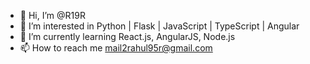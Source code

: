 - 👋 Hi, I’m @R19R
- 👀 I’m interested in Python | Flask | JavaScript | TypeScript | Angular
- 🌱 I’m currently learning React.js, AngularJS, Node.js
- 📫 How to reach me mail2rahul95r@gmail.com

<!---
R19R/R19R is a ✨ special ✨ repository because its `README.md` (this file) appears on your GitHub profile.
You can click the Preview link to take a look at your changes.
--->
